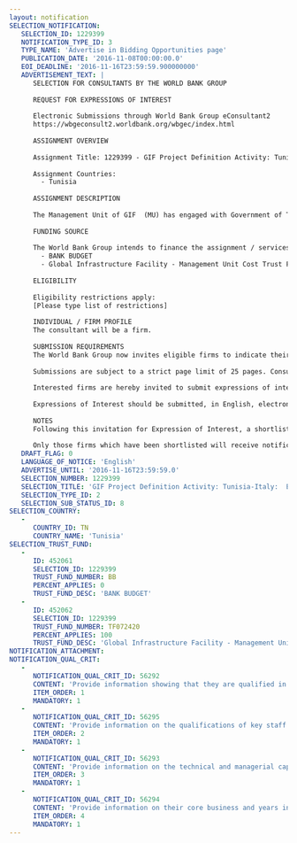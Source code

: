 ```yaml
---
layout: notification
SELECTION_NOTIFICATION: 
   SELECTION_ID: 1229399
   NOTIFICATION_TYPE_ID: 3
   TYPE_NAME: 'Advertise in Bidding Opportunities page'
   PUBLICATION_DATE: '2016-11-08T00:00:00.0'
   EOI_DEADLINE: '2016-11-16T23:59:59.900000000'
   ADVERTISEMENT_TEXT: |
      SELECTION FOR CONSULTANTS BY THE WORLD BANK GROUP
      
      REQUEST FOR EXPRESSIONS OF INTEREST
      
      Electronic Submissions through World Bank Group eConsultant2
      https://wbgeconsult2.worldbank.org/wbgec/index.html
      
      ASSIGNMENT OVERVIEW
      
      Assignment Title: 1229399 - GIF Project Definition Activity: Tunisia-Italy:  Electricity Undersea Interconnection
      
      Assignment Countries:
        - Tunisia
      
      ASSIGNMENT DESCRIPTION
      
      The Management Unit of GIF  (MU) has engaged with Government of Tunisia and the World Banks Energy and Extractives Global Practice in order to define a long-term package of transaction advisory support for an undersea interconnection project between Italy and Tunisia ("the Project). Prior to a formal engagement of transaction advisory services and commencement of a tender process, GIF, the WB and the Government have agreed to carry out an options analysis and market sounding exercise that will assess bankability and help ensure a robust outcome for the Project's delivery.
      
      FUNDING SOURCE
      
      The World Bank Group intends to finance the assignment / services described below under the following:
        - BANK BUDGET
        - Global Infrastructure Facility - Management Unit Cost Trust Fund
      
      ELIGIBILITY
      
      Eligibility restrictions apply:
      [Please type list of restrictions]
      
      INDIVIDUAL / FIRM PROFILE
      The consultant will be a firm. 
      
      SUBMISSION REQUIREMENTS
      The World Bank Group now invites eligible firms to indicate their interest in providing the services.  Interested firms must provide information indicating that they are qualified to perform the services (brochures, description of similar assignments, experience in similar conditions, availability of appropriate skills among staff, etc. for firms; CV and cover letter for individuals).  Please note that the total size of all attachments should be less than 5MB.  Consultants may associate to enhance their qualifications.
      
      Submissions are subject to a strict page limit of 25 pages. Consultants may associate to enhance their qualifications.
      
      Interested firms are hereby invited to submit expressions of interest.
      
      Expressions of Interest should be submitted, in English, electronically through World Bank Group eConsultant2 (https://wbgeconsult2.worldbank.org/wbgec/index.html)
      
      NOTES
      Following this invitation for Expression of Interest, a shortlist of qualified firms will be formally invited to submit proposals. Shortlisting and selection will be subject to the availability of funding.
      
      Only those firms which have been shortlisted will receive notification. No debrief will be provided to firms which have not been shortlisted.
   DRAFT_FLAG: 0
   LANGUAGE_OF_NOTICE: 'English'
   ADVERTISE_UNTIL: '2016-11-16T23:59:59.0'
   SELECTION_NUMBER: 1229399
   SELECTION_TITLE: 'GIF Project Definition Activity: Tunisia-Italy:  Electricity Undersea Interconnection'
   SELECTION_TYPE_ID: 2
   SELECTION_SUB_STATUS_ID: 8
SELECTION_COUNTRY: 
   - 
      COUNTRY_ID: TN
      COUNTRY_NAME: 'Tunisia'
SELECTION_TRUST_FUND: 
   - 
      ID: 452061
      SELECTION_ID: 1229399
      TRUST_FUND_NUMBER: BB
      PERCENT_APPLIES: 0
      TRUST_FUND_DESC: 'BANK BUDGET'
   - 
      ID: 452062
      SELECTION_ID: 1229399
      TRUST_FUND_NUMBER: TF072420
      PERCENT_APPLIES: 100
      TRUST_FUND_DESC: 'Global Infrastructure Facility - Management Unit Cost Trust Fund'
NOTIFICATION_ATTACHMENT: 
NOTIFICATION_QUAL_CRIT: 
   - 
      NOTIFICATION_QUAL_CRIT_ID: 56292
      CONTENT: 'Provide information showing that they are qualified in the field of the assignment.'
      ITEM_ORDER: 1
      MANDATORY: 1
   - 
      NOTIFICATION_QUAL_CRIT_ID: 56295
      CONTENT: 'Provide information on the qualifications of key staff.'
      ITEM_ORDER: 2
      MANDATORY: 1
   - 
      NOTIFICATION_QUAL_CRIT_ID: 56293
      CONTENT: 'Provide information on the technical and managerial capabilities of the firm.'
      ITEM_ORDER: 3
      MANDATORY: 1
   - 
      NOTIFICATION_QUAL_CRIT_ID: 56294
      CONTENT: 'Provide information on their core business and years in business.'
      ITEM_ORDER: 4
      MANDATORY: 1
---
```

